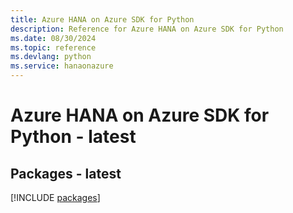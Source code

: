 ```yaml
---
title: Azure HANA on Azure SDK for Python
description: Reference for Azure HANA on Azure SDK for Python
ms.date: 08/30/2024
ms.topic: reference
ms.devlang: python
ms.service: hanaonazure
---
```

# Azure HANA on Azure SDK for Python - latest
## Packages - latest
[!INCLUDE [packages](hana-on-azure-index.md)]